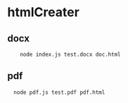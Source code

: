 # htmlCreater


## docx

```
    node index.js test.docx doc.html
```

## pdf

```
  node pdf.js test.pdf pdf.html
```

